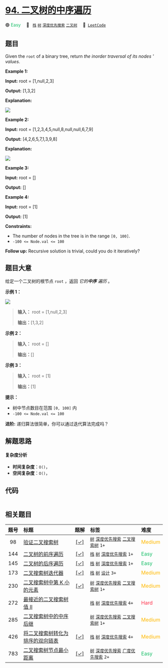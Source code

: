 # [94. 二叉树的中序遍历](https://leetcode.com/problems/binary-tree-inorder-traversal)

🟢 <font color=#15bd66>Easy</font>&emsp; 🔖&ensp; [`栈`](/tag/stack.md) [`树`](/tag/tree.md) [`深度优先搜索`](/tag/depth-first-search.md) [`二叉树`](/tag/binary-tree.md)&emsp; 🔗&ensp;[`LeetCode`](https://leetcode.com/problems/binary-tree-inorder-traversal)

## 题目

Given the `root` of a binary tree, return _the inorder traversal of its nodes
' values_.



**Example 1:**

**Input:** root = [1,null,2,3]

**Output:** [1,3,2]

**Explanation:**

![](https://assets.leetcode.com/uploads/2024/08/29/screenshot-2024-08-29-202743.png)

**Example 2:**

**Input:** root = [1,2,3,4,5,null,8,null,null,6,7,9]

**Output:** [4,2,6,5,7,1,3,9,8]

**Explanation:**

![](https://assets.leetcode.com/uploads/2024/08/29/tree_2.png)

**Example 3:**

**Input:** root = []

**Output:** []

**Example 4:**

**Input:** root = [1]

**Output:** [1]



**Constraints:**

  * The number of nodes in the tree is in the range `[0, 100]`.
  * `-100 <= Node.val <= 100`



**Follow up:** Recursive solution is trivial, could you do it iteratively?


## 题目大意

给定一个二叉树的根节点 `root` ，返回 _它的**中序**  遍历_ 。



**示例 1：**

![](https://assets.leetcode.com/uploads/2020/09/15/inorder_1.jpg)

> 
> 
> 
> 
> 
> **输入：** root = [1,null,2,3]
> 
> **输出：**[1,3,2]
> 
> 

**示例 2：**

> 
> 
> 
> 
> 
> **输入：** root = []
> 
> **输出：**[]
> 
> 

**示例 3：**

> 
> 
> 
> 
> 
> **输入：** root = [1]
> 
> **输出：**[1]
> 
> 



**提示：**

  * 树中节点数目在范围 `[0, 100]` 内
  * `-100 <= Node.val <= 100`



**进阶:**  递归算法很简单，你可以通过迭代算法完成吗？


## 解题思路

#### 复杂度分析

- **时间复杂度**：`O()`，
- **空间复杂度**：`O()`，

## 代码

```javascript

```

## 相关题目

<!-- prettier-ignore -->
| 题号 | 标题 | 题解 | 标签 | 难度 |
| :------: | :------ | :------: | :------ | :------ |
| 98 | [验证二叉搜索树](https://leetcode.com/problems/validate-binary-search-tree) | [[✓]](/problem/0098.md) |  [`树`](/tag/tree.md) [`深度优先搜索`](/tag/depth-first-search.md) [`二叉搜索树`](/tag/binary-search-tree.md) `1+` | <font color=#ffb800>Medium</font> |
| 144 | [二叉树的前序遍历](https://leetcode.com/problems/binary-tree-preorder-traversal) | [[✓]](/problem/0144.md) |  [`栈`](/tag/stack.md) [`树`](/tag/tree.md) [`深度优先搜索`](/tag/depth-first-search.md) `1+` | <font color=#15bd66>Easy</font> |
| 145 | [二叉树的后序遍历](https://leetcode.com/problems/binary-tree-postorder-traversal) | [[✓]](/problem/0145.md) |  [`栈`](/tag/stack.md) [`树`](/tag/tree.md) [`深度优先搜索`](/tag/depth-first-search.md) `1+` | <font color=#15bd66>Easy</font> |
| 173 | [二叉搜索树迭代器](https://leetcode.com/problems/binary-search-tree-iterator) | [[✓]](/problem/0173.md) |  [`栈`](/tag/stack.md) [`树`](/tag/tree.md) [`设计`](/tag/design.md) `3+` | <font color=#ffb800>Medium</font> |
| 230 | [二叉搜索树中第 K 小的元素](https://leetcode.com/problems/kth-smallest-element-in-a-bst) | [[✓]](/problem/0230.md) |  [`树`](/tag/tree.md) [`深度优先搜索`](/tag/depth-first-search.md) [`二叉搜索树`](/tag/binary-search-tree.md) `1+` | <font color=#ffb800>Medium</font> |
| 272 | [最接近的二叉搜索树值 II](https://leetcode.com/problems/closest-binary-search-tree-value-ii) |  |  [`栈`](/tag/stack.md) [`树`](/tag/tree.md) [`深度优先搜索`](/tag/depth-first-search.md) `4+` | <font color=#ff334b>Hard</font> |
| 285 | [二叉搜索树中的中序后继](https://leetcode.com/problems/inorder-successor-in-bst) |  |  [`树`](/tag/tree.md) [`深度优先搜索`](/tag/depth-first-search.md) [`二叉搜索树`](/tag/binary-search-tree.md) `1+` | <font color=#ffb800>Medium</font> |
| 426 | [将二叉搜索树转化为排序的双向链表](https://leetcode.com/problems/convert-binary-search-tree-to-sorted-doubly-linked-list) | [[✓]](/problem/0426.md) |  [`栈`](/tag/stack.md) [`树`](/tag/tree.md) [`深度优先搜索`](/tag/depth-first-search.md) `4+` | <font color=#ffb800>Medium</font> |
| 783 | [二叉搜索树节点最小距离](https://leetcode.com/problems/minimum-distance-between-bst-nodes) | [[✓]](/problem/0783.md) |  [`树`](/tag/tree.md) [`深度优先搜索`](/tag/depth-first-search.md) [`广度优先搜索`](/tag/breadth-first-search.md) `2+` | <font color=#15bd66>Easy</font> |

<style>
.blue {
    background-color: #096dd9;
    padding: 0.25rem 0.5rem;
    margin: 0;
    font-size: 0.85em;
    border-radius: 3px;
    color: white;
    font-weight: 500;
}
table th:first-of-type { width: 10%; }
table th:nth-of-type(2) { width: 35%; }
table th:nth-of-type(3) { width: 10%; }
table th:nth-of-type(4) { width: 35%; }
table th:nth-of-type(5) { width: 10%; }
</style>
